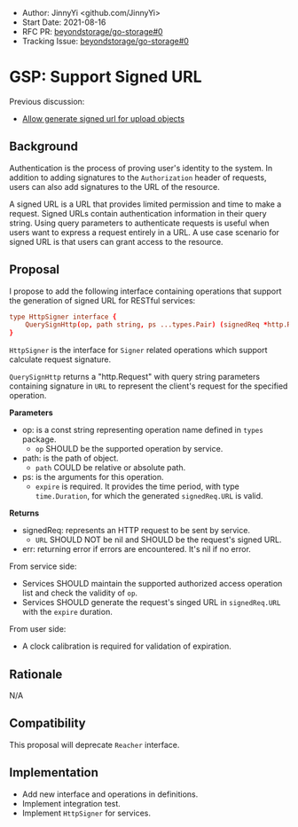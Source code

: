 - Author: JinnyYi <github.com/JinnyYi>
- Start Date: 2021-08-16
- RFC PR: [beyondstorage/go-storage#0](https://github.com/beyondstorage/go-storage/issues/0)
- Tracking Issue: [beyondstorage/go-storage#0](https://github.com/beyondstorage/go-storage/issues/0)

# GSP: Support Signed URL

Previous discussion:

- [Allow generate signed url for upload objects](https://github.com/beyondstorage/go-storage/issues/646)

## Background

Authentication is the process of proving user's identity to the system. In addition to adding signatures to the `Authorization` header of requests, users can also add signatures to the URL of the resource.

A signed URL is a URL that provides limited permission and time to make a request. Signed URLs contain authentication information in their query string. Using query parameters to authenticate requests is useful when users want to express a request entirely in a URL. A use case scenario for signed URL is that users can grant access to the resource.

## Proposal

I propose to add the following interface containing operations that support the generation of signed URL for RESTful services:

```toml
type HttpSigner interface {
    QuerySignHttp(op, path string, ps ...types.Pair) (signedReq *http.Request, err error)
}
```

`HttpSigner` is the interface for `Signer` related operations which support calculate request signature.

`QuerySignHttp` returns a "http.Request" with query string parameters containing signature in `URL` to represent the client's request for the specified operation.

**Parameters**

- op: is a const string representing operation name defined in `types` package.
  - `op` SHOULD be the supported operation by service.
- path: is the path of object.
  - `path` COULD be relative or absolute path.
- ps: is the arguments for this operation.
  - `expire` is required. It provides the time period, with type `time.Duration`, for which the generated `signedReq.URL` is valid.

**Returns**

- signedReq: represents an HTTP request to be sent by service.
  - `URL` SHOULD NOT be nil and SHOULD be the request's signed URL.
- err: returning error if errors are encountered. It's nil if no error.

From service side:

- Services SHOULD maintain the supported authorized access operation list and check the validity of `op`.
- Services SHOULD generate the request's singed URL in `signedReq.URL` with the `expire` duration.

From user side:

- A clock calibration is required for validation of expiration.

## Rationale

N/A

## Compatibility

This proposal will deprecate `Reacher` interface.

## Implementation

- Add new interface and operations in definitions.
- Implement integration test.
- Implement `HttpSigner` for services.
